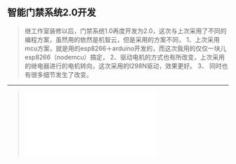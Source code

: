智能门禁系统2.0开发
--

> 继工作室装修以后，门禁系统1.0再度开发为2.0，这次与上次采用了不同的编程方案，虽然用的依然是机智云，但是采用的方案不同，
> 1、上次采用mcu方案，就是用的esp8266＋arduino开发的，而这次我用的仅仅一块儿esp8266（nodemcu）搞定，
> 2、驱动电机的方式也有所改变，上次采用的继电器进行的电机转向，这次采用的l298N驱动，效果更好。
>3、 同时也有很多细节发生了改变。

----------


> <iframe src="//player.bilibili.com/player.html?aid=29961784&cid=52201449&page=1" scrolling="no" border="0" frameborder="no" framespacing="0" allowfullscreen="true"> </iframe>


